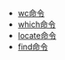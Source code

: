 * [wc命令](day01/README.md)
* [which命令](day02/README.md)
* [locate命令](day03/README.md)
* [find命令](day04/README.md)
